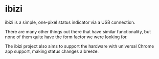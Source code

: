# ibizi

ibizi is a simple, one-pixel status indicator via a USB connection.

There are many other things out there that have similar functionality, but none of them quite have the form factor we were looking for.

The ibizi project also aims to support the hardware with universal Chrome app support, making status changes a breeze.

